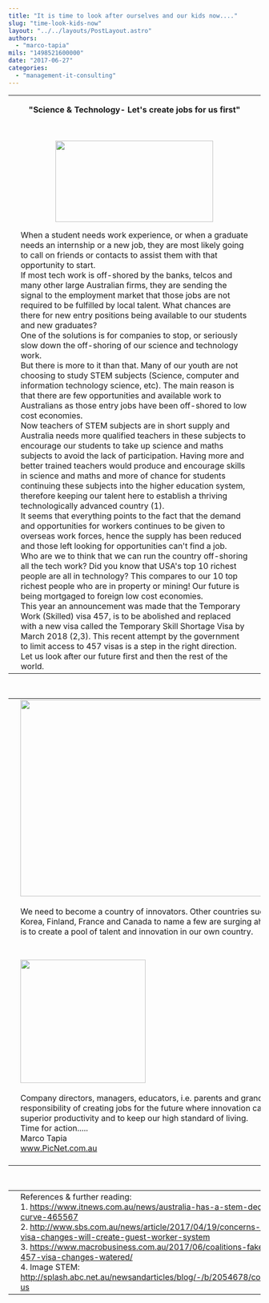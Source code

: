 ```yaml
---
title: "It is time to look after ourselves and our kids now...."
slug: "time-look-kids-now"
layout: "../../layouts/PostLayout.astro"
authors: 
  - "marco-tapia"
mils: "1498521600000"
date: "2017-06-27"
categories: 
  - "management-it-consulting"
---
```


<table><tbody><tr><td width="2"></td><td width="900"><p style="text-align: center"><strong>"Science &amp; Technology- Let's create jobs for us first"</strong></p>&nbsp;<p style="text-align: center"><a href="https://picnet.com.au/blogs/marco/files/2017/06/1.jpg"><img class="aligncenter wp-image-440 migrated-image" src="images/1.jpg" alt="" width="315" height="162"></a></p>When a student needs work experience, or when a graduate needs an internship or a new job, they are most likely going to call on friends or contacts to assist them with that opportunity to start.<div></div>If most tech work is off-shored by the banks, telcos and many other large Australian firms, they are sending the signal to the employment market that those jobs are not required to be fulfilled by local talent. What chances are there for new entry positions being available to our students and new graduates?<div></div>One of the solutions is for companies to stop, or seriously slow down the off-shoring of our science and technology work.<div></div>But there is more to it than that. Many of our youth are not choosing to study STEM subjects (Science, computer and information technology science, etc). The main reason is that there are few opportunities and available work to Australians as those entry jobs have been off-shored to low cost economies.<div></div>Now teachers of STEM subjects are in short supply and Australia needs more qualified teachers in these subjects to encourage our students to take up science and maths subjects to avoid the lack of participation. Having more and better trained teachers would produce and encourage skills in science and maths and more of chance for students continuing these subjects into the higher education system, therefore keeping our talent here to establish a thriving technologically advanced country (1).<div></div>It seems that everything points to the fact that the demand and opportunities for workers continues to be given to overseas work forces, hence the supply has been reduced and those left looking for opportunities can't find a job.<div></div>Who are we to think that we can run the country off-shoring all the tech work? Did you know that USA's top 10 richest people are all in technology? This compares to our 10 top richest people who are in property or mining! Our future is being mortgaged to foreign low cost economies.<div></div>This year an announcement was made that the Temporary Work (Skilled) visa 457, is to be abolished and replaced with a new visa called the Temporary Skill Shortage Visa by March 2018 (2,3). This recent attempt by the government to limit access to 457 visas is a step in the right direction. Let us look after our future first and then the rest of the world.</td><td width="2">​</td></tr></tbody></table>

 

<table><tbody><tr><td width="2">​</td><td width="900"><a href="https://picnet.com.au/blogs/marco/files/2017/06/2.jpg"><img class="aligncenter size-full wp-image-441 migrated-image" src="images/2.jpg" alt="" width="700" height="392"></a><div></div>&nbsp;<div></div>We need to become a country of innovators. Other countries such as the USA, Japan, South Korea, Finland, France and Canada to name a few are surging ahead. The only way forward is to create a pool of talent and innovation in our own country.<div></div>&nbsp;</td><td width="2">​</td></tr><tr><td width="2">​</td><td width="900">&nbsp;<div></div><a href="https://picnet.com.au/blogs/marco/files/2016/08/1.png"><img class="aligncenter size-full wp-image-348 migrated-image" src="images/1.png" alt="" width="250" height="246"></a><div></div>&nbsp;<div></div>Company directors, managers, educators, i.e. parents and grandparents, have a responsibility of creating jobs for the future where innovation can take us forward with superior productivity and to keep our high standard of living.<div></div>Time for action.....<div></div>Marco Tapia<div></div><a href="https://picnet.com.au">www.PicNet.com.au</a><div></div>&nbsp;</td><td width="2">​</td></tr></tbody></table>

 

<table><tbody><tr><td width="2">​</td><td width="900">References &amp; further reading:<div></div>1. <a href="http://picnetltdpty.cmail20.com/t/t-l-kydltdk-ohdiudkx-i/">https://www.itnews.com.au/news/australia-has-a-stem-decay-curve-465567</a><div></div>2. <a href="http://picnetltdpty.cmail20.com/t/t-l-kydltdk-ohdiudkx-d/">http://www.sbs.com.au/news/article/2017/04/19/concerns-457-visa-changes-will-create-guest-worker-system</a><div></div>3. <a href="http://picnetltdpty.cmail20.com/t/t-l-kydltdk-ohdiudkx-h/">https://www.macrobusiness.com.au/2017/06/coalitions-fake-457-visa-changes-watered/</a><div></div>4. Image STEM: <a href="http://picnetltdpty.cmail20.com/t/t-l-kydltdk-ohdiudkx-k/">http://splash.abc.net.au/newsandarticles/blog/-/b/2054678/contact-us</a></td><td width="2">​</td></tr></tbody></table>
